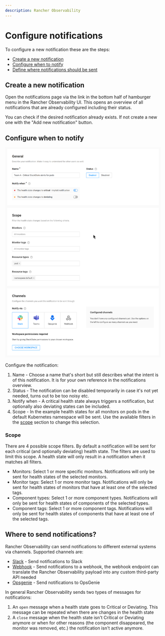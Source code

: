 ```yaml
---
description: Rancher Observability
---
```


# Configure notifications 

To configure a new notification these are the steps:

* [Create a new notification](#create-a-new-notification)
* [Configure when to notify](#configure-when-to-notify)
* [Define where notifications should be sent](#where-to-send-notifications)

## Create a new notification

Open the notifications page via the link in the bottom half of hamburger menu in the Rancher Observability UI. This opens an overview of all notifications that are already configured including their status.

You can check if the desired notification already exists. If not create a new one with the "Add new notification" button.

## Configure when to notify

![Adding a new notification](/.gitbook/assets/k8s/notifications-add-new-notification.png)

Configure the notification:

1. Name - Choose a name that's short but still describes what the intent is of this notification. It is for your own reference in the notifications overview.
2. Status - The notification can be disabled temporarily in case it's not yet needed, turns out to be too noisy etc.
3. Notify when - A critical health state always triggers a notification, but optionally also deviating states can be included.
4. Scope - In the example health states for all monitors on pods in the default Kubernetes namespace will be sent. Use the available  filters in the [scope](#scopes) section to change this selection.

### Scope

There are 4 possible scope filters. By default a notification will be sent for each critical (and optionally deviating) health state. The filters are used to limit this scope. A health state will only result in a notification when it matches all filters.

* Monitors: Select 1 or more specific monitors. Notifications will only be sent for health states of the selected monitors.
* Monitor tags: Select 1 or more monitor tags. Notifications will only be sent for health states of monitors that have at least one of the selected tags.
* Component types: Select 1 or more component types. Notifications will only be sent for health states of components of the selected types.
* Component tags: Select 1 or more component tags. Notifications will only be sent for health states of components that have at least one of the selected tags.

## Where to send notifications?

Rancher Observability can send notifications to different external systems via channels. Supported channels are:

* [Slack](channels/slack.md) - Send notifications to Slack
* [Webhook](channels/webhook.md) - Send notifications to a webhook, the webhook endpoint can translate the Rancher Observability payload into any custom third-party API needed
* [Opsgenie](channels/opsgenie.md) - Send notifications to OpsGenie

In general Rancher Observability sends two types of messages for notifications:

1. An `open` message when a health state goes to Critical or Deviating. This message can be repeated when there are changes in the health state
2. A `close` message when the health state isn't Critical or Deviating anymore or when for other reasons (the component disappeared, the monitor was removed, etc.) the notification isn't active anymore.
